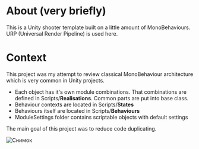 # About (very briefly)
This is a Unity shooter template built on a little amount of MonoBehaviours. URP (Universal Render Pipeline) is used here.

# Context
This project was my attempt to review classical MonoBehaviour architecture which is very common in Unity projects. 
- Each object has it's own module combinations. That combinations are defined in Scripts/**Realisations**. Common parts are put into base class.
- Behaviour contexts are located in Scripts/**States**
- Behaviours itself are located in Scripts/**Behaviours**
- ModuleSettings folder contains scriptable objects with default settings

The main goal of this project was to reduce code duplicating.

![Снимок](https://sun9-23.userapi.com/impg/tmz3FKGKWg007ydnydTjtJMBEFhyZnHJYMmOAQ/6RSBQe9Dbkw.jpg?size=1910x885&quality=96&sign=e0d316b5778aa21ce4fe2a30c955099c&type=album)
